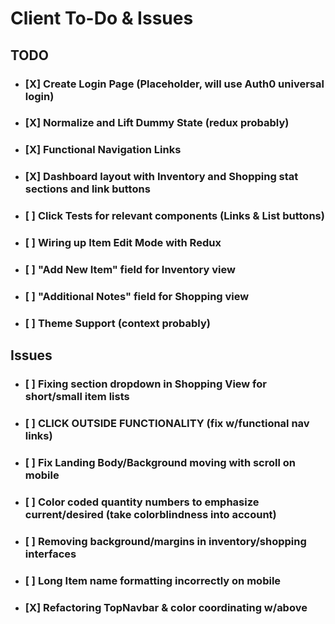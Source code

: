 # Client To-Do & Issues

## TODO
- ### [X] Create Login Page (Placeholder, will use Auth0 universal login)
- ### [X] Normalize and Lift Dummy State (redux probably)
- ### [X] Functional Navigation Links
- ### [X] Dashboard layout with Inventory and Shopping stat sections and link buttons
- ### [ ] Click Tests for relevant components (Links & List buttons)
- ### [ ] Wiring up Item Edit Mode with Redux
- ### [ ] "Add New Item" field for Inventory view
- ### [ ] "Additional Notes" field for Shopping view
- ### [ ] Theme Support (context probably)

## Issues
- ### [ ] Fixing section dropdown in Shopping View for short/small item lists
- ### [ ] CLICK OUTSIDE FUNCTIONALITY (fix w/functional nav links)
- ### [ ] Fix Landing Body/Background moving with scroll on mobile
- ### [ ] Color coded quantity numbers to emphasize current/desired (take colorblindness into account)
- ### [ ] Removing background/margins in inventory/shopping interfaces
- ### [ ] Long Item name formatting incorrectly on mobile
- ### [X] Refactoring TopNavbar & color coordinating w/above